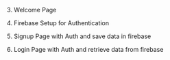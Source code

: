
<!-- 1. Client Setup -->

<!-- 2. Setup React Routers for all Components and create components => Welcome, Signup, Login, Home, Portfolio, Wishlist, Wallet, Profile, Setting -->

3. Welcome Page

4. Firebase Setup for Authentication

5. Signup Page with Auth and save data in firebase

6. Login Page with Auth and retrieve data from firebase





